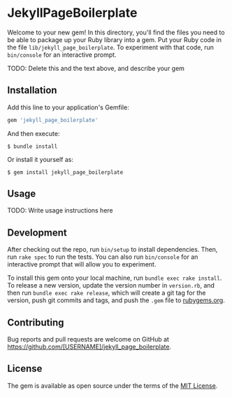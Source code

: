# JekyllPageBoilerplate

Welcome to your new gem! In this directory, you'll find the files you need to be able to package up your Ruby library into a gem. Put your Ruby code in the file `lib/jekyll_page_boilerplate`. To experiment with that code, run `bin/console` for an interactive prompt.

TODO: Delete this and the text above, and describe your gem

## Installation

Add this line to your application's Gemfile:

```ruby
gem 'jekyll_page_boilerplate'
```

And then execute:

    $ bundle install

Or install it yourself as:

    $ gem install jekyll_page_boilerplate

## Usage

TODO: Write usage instructions here

## Development

After checking out the repo, run `bin/setup` to install dependencies. Then, run `rake spec` to run the tests. You can also run `bin/console` for an interactive prompt that will allow you to experiment.

To install this gem onto your local machine, run `bundle exec rake install`. To release a new version, update the version number in `version.rb`, and then run `bundle exec rake release`, which will create a git tag for the version, push git commits and tags, and push the `.gem` file to [rubygems.org](https://rubygems.org).

## Contributing

Bug reports and pull requests are welcome on GitHub at https://github.com/[USERNAME]/jekyll_page_boilerplate.


## License

The gem is available as open source under the terms of the [MIT License](https://opensource.org/licenses/MIT).
